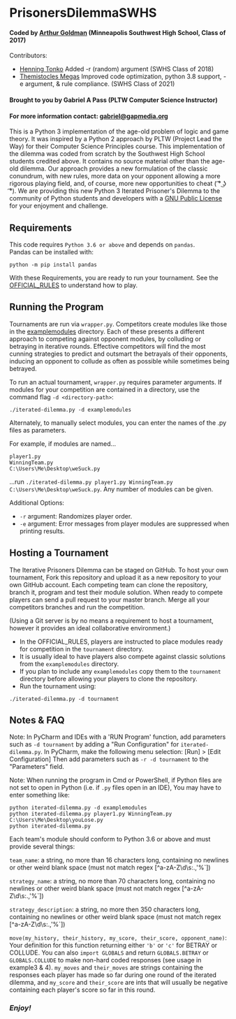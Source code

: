 # PrisonersDilemmaSWHS
#### Coded by [Arthur Goldman](https://github.com/gefjon) (Minneapolis Southwest High School, Class of 2017)
Contributors:
* [Henning Tonko](https://github.com/HenningTonko) Added -r (random) argument (SWHS Class of 2018)
* [Themistocles Megas](https://github.com/Themis3000) Improved code optimization, python 3.8 support, -e argument, & rule compliance. (SWHS Class of 2021)

#### Brought to you by Gabriel A Pass (PLTW Computer Science Instructor)

#### For more information contact: gabriel@gapmedia.org

This is a Python 3 implementation of the age-old problem of logic and game theory.  It was inspired by a Python 2 approach by PLTW (Project Lead the Way) for their Computer Science Principles course.  This implementation of the dilemma was coded from scratch by the Southwest High School students credited above.  It contains no source material other than the age-old dilemma.  Our approach provides a new formulation of the classic conundrum, with new rules, more data on your opponent allowing a more rigorous playing field, and, of course, more new opportunities to cheat ( ͡° ͜ʖ ͡°).  We are providing this new Python 3 Iterated Prisoner's Dilemma to the community of Python students and developers with a [GNU Public License](https://github.com/CSE-SouthwestHS/PrisonersDilemmaSWHS-MASTER/blob/master/LICENSE) for your enjoyment and challenge.

## Requirements

This code requires `Python 3.6 or above` and depends on `pandas`.  
Pandas can be installed with:
```
python -m pip install pandas
```

With these Requirements, you are ready to run your tournament.  See the [OFFICIAL_RULES](https://github.com/CSE-SouthwestHS/PrisonersDilemmaSWHS-MASTER/blob/master/OFFICIAL_RULES.md) to understand how to play.

## Running the Program

Tournaments are run via `wrapper.py`.  Competitors create modules like those in the [examplemodules](https://github.com/CSE-SouthwestHS/PrisonersDilemmaSWHS-MASTER/tree/master/examplemodules) directory.  Each of these presents a different approach to competing against opponent modules, by colluding or betraying in iterative rounds.  Effective competitors will find the most cunning strategies to predict and outsmart the betrayals of their opponents, inducing an opponent to collude as often as possible while sometimes being betrayed.  

To run an actual tournament, `wrapper.py` requires parameter arguments.
If modules for your competition are contained in a directory, use the command flag `-d <directory-path>`:
```
./iterated-dilemma.py -d examplemodules
```

Alternately, to manually select modules, you can enter the names of the .py files as parameters.

For example, if modules are named...
```
player1.py
WinningTeam.py
C:\Users\Me\Desktop\weSuck.py
```
...run `./iterated-dilemma.py player1.py WinningTeam.py C:\Users\Me\Desktop\weSuck.py`. 
Any number of modules can be given.

Additional Options:
* `-r` argument:  Randomizes player order.
* `-e` argument:  Error messages from player modules are suppressed when printing results.

## Hosting a Tournament

The Iterative Prisoners Dilemma can be staged on GitHub.  To host your own tournament, Fork this repository and upload it as a new repository to your own GitHub account.  Each competing team can clone the repository, branch it, program and test their module solution.  When ready to compete players can send a pull request to your master branch.  Merge all your competitors branches and run the competition.  

(Using a Git server is by no means a requirement to host a tournament, however it provides an ideal collaborative environment.)

* In the OFFICIAL_RULES, players are instructed to place modules ready for competition in the `tournament` directory.  
* It is usually ideal to have players also compete against classic solutions from the `examplemodules` directory.
* If you plan to include any `examplemodules` copy them to the `tournament` directory before allowing your players to clone the repository.
* Run the tournament using:
```
./iterated-dilemma.py -d tournament
```

## Notes & FAQ

Note: In PyCharm and IDEs with a 'RUN Program' function, add parameters such as `-d tournament` by adding a "Run Configuration" for `iterated-dilemma.py`.  In PyCharm, make the following menu selection: [Run] > [Edit Configuration]
Then add parameters such as `-r -d tournament` to the "Parameters" field.

Note: When running the program in Cmd or PowerShell, if Python files are not set to open in Python (i.e. if `.py` files open in an IDE), You may have to enter something like:

```
python iterated-dilemma.py -d examplemodules
python iterated-dilemma.py player1.py WinningTeam.py C:\Users\Me\Desktop\youLose.py
python iterated-dilemma.py
```

Each team's module should conform to Python 3.6 or above and must provide several things:

`team_name`: a string, no more than 16 characters long, containing no newlines or other weird blank space (must not match regex [^a-zA-Z\d\s:.,'%`])

`strategy_name`: a string, no more than 70 characters long, containing no newlines or other weird blank space (must not match regex [^a-zA-Z\d\s:.,'%`])

`strategy_description`: a string, no more then 350 characters long, containing no newlines or other weird blank space (must not match regex [^a-zA-Z\d\s:.,'%`])

`move(my_history, their_history, my_score, their_score, opponent_name)`: Your definition for this function returning either `'b'` or `'c'` for BETRAY or COLLUDE. You can also `import GLOBALS` and return `GLOBALS.BETRAY` or `GLOBALS.COLLUDE` to make non-hard coded responses (see usage in example3 & 4). `my_moves` and `their_moves` are strings containing the responses each player has made so far during one round of the iterated dilemma, and `my_score` and `their_score` are ints that will usually be negative containing each player's score so far in this round.



### *Enjoy!*